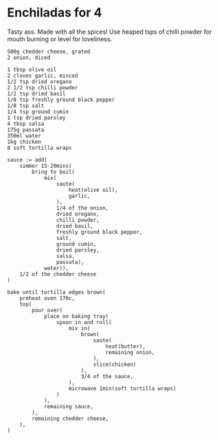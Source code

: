 Enchiladas for 4
================

Tasty ass. Made with all the spices! Use heaped tsps of chilli powder for mouth burning or level for loveliness.

    500g chedder cheese, grated
    2 onion, diced
    
    1 tbsp olive oil
    2 cloves garlic, minced
    1/2 tsp dried oregano
    2 1/2 tsp chilli powder
    1/2 tsp dried basil
    1/8 tsp freshly ground black pepper
    1/8 tsp salt
    1/4 tsp ground cumin
    1 tsp dried parsley
    4 tbsp salsa
    175g passata
    350ml water
    1kg chicken
    8 soft tortilla wraps

    sauce := add(
        simmer 15-20mins(
            bring to boil(
                mix(
                    saute(
                        heat(olive oil),
                        garlic,
                    ),
                    1/4 of the onion,
                    dried oregano,
                    chilli powder,
                    dried basil,
                    freshly ground black pepper,
                    salt,
                    ground cumin,
                    dried parsley,
                    salsa,
                    passata),
                water)),
        1/2 of the chedder cheese
    )

    bake until tortilla edges brown(
        preheat oven 170c,
        top(
            pour over(
                place on baking tray(
                    spoon in and roll(
                        mix in(
                            brown(
                                saute(
                                    heat(butter),
                                    remaining onion,
                                ),
                                slice(chicken)
                            ),
                            3/4 of the sauce,
                        ),
                        microwave 1min(soft tortilla wraps)
                    )
                ),
                remaining sauce,
            ),
            remaining chedder cheese,
        ),
    )
